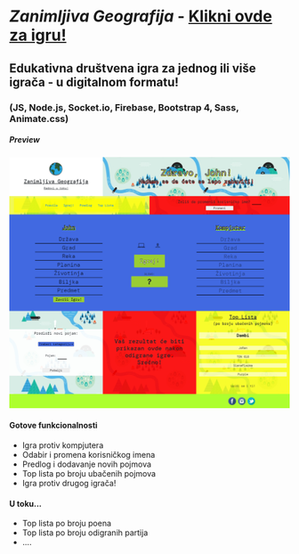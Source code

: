 # *Zanimljiva Geografija* - [Klikni ovde za igru!](https://zgeografija-69627.firebaseapp.com/)
## Edukativna društvena igra za jednog ili više igrača - u digitalnom formatu!

### (JS, Node.js, Socket.io, Firebase, Bootstrap 4, Sass, Animate.css)

##### Preview 
![Zanimljiva Geografija - First Page](/server/zgeo.png)

#### Gotove funkcionalnosti 
- Igra protiv kompjutera 
- Odabir i promena korisničkog imena
- Predlog i dodavanje novih pojmova 
- Top lista po broju ubačenih pojmova
- Igra protiv drugog igrača!

#### U toku...
- Top lista po broju poena
- Top lista po broju odigranih partija
- ....

